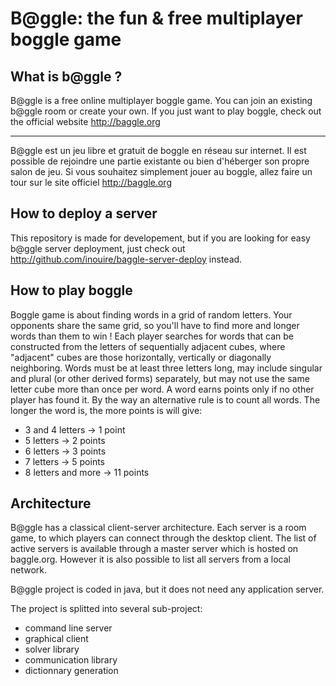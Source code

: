 B@ggle: the fun & free multiplayer boggle game
==============================================

## What is b@ggle ?

B@ggle is a free online multiplayer boggle game. You can join an existing b@ggle room or create your own.
If you just want to play boggle, check out the official website http://baggle.org

------------------------------------------------------------------------------

B@ggle est un jeu libre et gratuit de boggle en réseau sur internet. Il est possible de rejoindre une partie existante ou bien d'héberger son propre salon de jeu.
Si vous souhaitez simplement jouer au boggle, allez faire un tour sur le site officiel http://baggle.org

## How to deploy a server

This repository is made for developement, but if you are looking for easy b@ggle server deployment, just check out http://github.com/inouire/baggle-server-deploy instead.

## How to play boggle

Boggle game is about finding words in a grid of random letters. Your opponents share the same grid, so you'll have to find more and longer words than them to win !
Each player searches for words that can be constructed from the letters of sequentially adjacent cubes, where "adjacent" cubes are those horizontally, vertically or diagonally neighboring.
Words must be at least three letters long, may include singular and plural (or other derived forms) separately, but may not use the same letter cube more than once per word.
A word earns points only if no other player has found it. By the way an alternative rule is to count all words.
The longer the word is, the more points is will give:
* 3 and 4 letters -> 1 point
* 5 letters -> 2 points
* 6 letters -> 3 points
* 7 letters -> 5 points
* 8 letters and more -> 11 points

## Architecture

B@ggle has a classical client-server architecture. Each server is a room game, to which players can connect through the desktop client.
The list of active servers is available through a master server which is hosted on baggle.org.
However it is also possible to list all servers from a local network.

B@ggle project is coded in java, but it does not need any application server.

The project is splitted into several sub-project:
* command line server
* graphical client
* solver library
* communication library
* dictionnary generation

